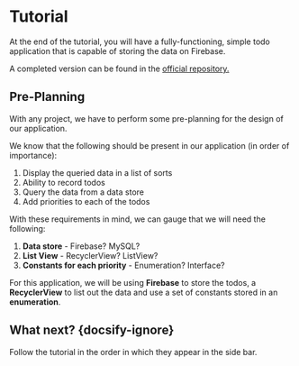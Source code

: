 # Tutorial
At the end of the tutorial, you will have a fully-functioning, simple todo application that is capable of storing the data on Firebase.

A completed version can be found in the [official repository.](https://github.com/woojiahao/KotlinToDo)

## Pre-Planning
With any project, we have to perform some pre-planning for the design of our application.

We know that the following should be present in our application (in order of importance):

1. Display the queried data in a list of sorts
2. Ability to record todos
3. Query the data from a data store
4. Add priorities to each of the todos

With these requirements in mind, we can gauge that we will need the following:

1. **Data store** - Firebase? MySQL?
2. **List View** - RecyclerView? ListView?
3. **Constants for each priority** - Enumeration? Interface?

For this application, we will be using **Firebase** to store the todos, a **RecyclerView** to list out the data and use a set of constants stored in an **enumeration**.

## What next? {docsify-ignore}
Follow the tutorial in the order in which they appear in the side bar.